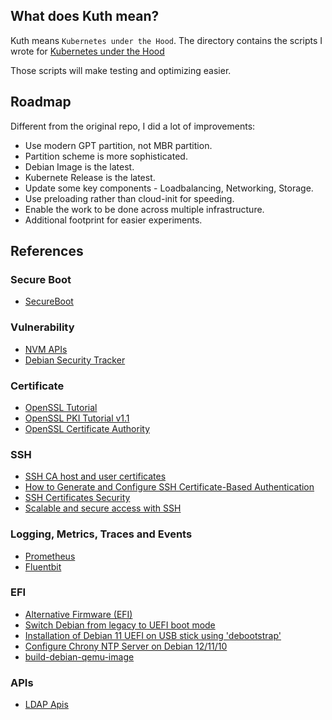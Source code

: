 ## What does Kuth mean?

Kuth means `Kubernetes under the Hood`.
The directory contains the scripts I wrote for [Kubernetes under the Hood](https://github.com/mvallim/kubernetes-under-the-hood)

Those scripts will make testing and optimizing easier.

## Roadmap

Different from the original repo, I did a lot of  improvements:
- Use modern GPT partition, not MBR partition.
- Partition scheme is more sophisticated.
- Debian Image is the latest.
- Kubernete Release is the latest.
- Update some key components - Loadbalancing, Networking, Storage.
- Use preloading rather than cloud-init for speeding.
- Enable the work to be done across multiple infrastructure.
- Additional footprint for easier experiments.

## References
### Secure Boot
- [SecureBoot](https://wiki.debian.org/SecureBoot)

### Vulnerability
- [NVM APIs](https://nvd.nist.gov/developers/vulnerabilities)
- [Debian Security Tracker](https://security-team.debian.org/security_tracker.html)

### Certificate
- [OpenSSL Tutorial](https://www.cs.toronto.edu/~arnold/427/19s/427_19S/tool/ssl/notes.pdf)
- [OpenSSL PKI Tutorial v1.1](https://pki-tutorial.readthedocs.io/en/latest/#)
- [OpenSSL Certificate Authority](https://jamielinux.com/docs/openssl-certificate-authority/)

### SSH
- [SSH CA host and user certificates](https://liw.fi/sshca/)
- [How to Generate and Configure SSH Certificate-Based Authentication](https://goteleport.com/blog/how-to-configure-ssh-certificate-based-authentication/)
- [SSH Certificates Security](https://goteleport.com/blog/ssh-certificates/)
- [Scalable and secure access with SSH](https://engineering.fb.com/2016/09/12/security/scalable-and-secure-access-with-ssh/)

### Logging, Metrics, Traces and Events 
- [Prometheus](https://prometheus.io)
- [Fluentbit](https://docs.fluentbit.io/manual/administration/configuring-fluent-bit)

### EFI
- [Alternative Firmware (EFI)](https://docs.oracle.com/en/virtualization/virtualbox/6.0/user/efi.html#efividmode)
- [Switch Debian from legacy to UEFI boot mode](https://blog.getreu.net/projects/legacy-to-uefi-boot/#_create_a_gpt_partition_table)
- [Installation of Debian 11 UEFI on USB stick using 'debootstrap'](https://ivanb.neocities.org/blogs/y2022/debootstrap)
- [Configure Chrony NTP Server on Debian 12/11/10](https://techviewleo.com/how-to-configure-chrony-ntp-server-on-debian/)
- [build-debian-qemu-image](https://github.com/loz-hurst/build-debian-qemu-image/blob/master/build-debian-image)

### APIs
- [LDAP Apis](https://ldap.com/client-apis/)
